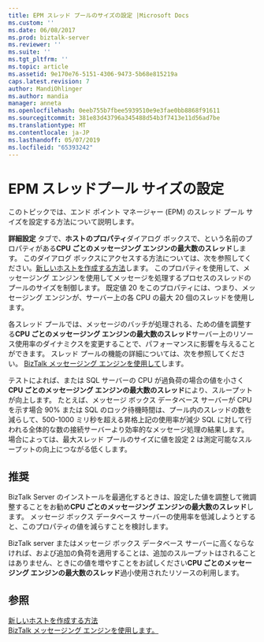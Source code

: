 ```yaml
---
title: EPM スレッド プールのサイズの設定 |Microsoft Docs
ms.custom: ''
ms.date: 06/08/2017
ms.prod: biztalk-server
ms.reviewer: ''
ms.suite: ''
ms.tgt_pltfrm: ''
ms.topic: article
ms.assetid: 9e170e76-5151-4306-9473-5b68e815219a
caps.latest.revision: 7
author: MandiOhlinger
ms.author: mandia
manager: anneta
ms.openlocfilehash: 0eeb755b7fbee5939510e9e3fae0bb8868f91611
ms.sourcegitcommit: 381e83d43796a345488d54b3f7413e11d56ad7be
ms.translationtype: MT
ms.contentlocale: ja-JP
ms.lasthandoff: 05/07/2019
ms.locfileid: "65393242"
---
```

# <a name="setting-the-epm-threadpool-size"></a>EPM スレッドプール サイズの設定
このトピックでは、エンド ポイント マネージャー (EPM) のスレッド プール サイズを設定する方法について説明します。  
  
 **詳細設定**  タブで、**ホストのプロパティ**ダイアログ ボックスで、という名前のプロパティがある**CPU ごとのメッセージング エンジンの最大数のスレッド**します。 このダイアログ ボックスにアクセスする方法については、次を参照してください。[新しいホストを作成する方法](../core/how-to-create-a-new-host.md)します。 このプロパティを使用して、メッセージング エンジンを使用してメッセージを処理するプロセスのスレッドのプールのサイズを制御します。 既定値 20 をこのプロパティには、つまり、メッセージング エンジンが、サーバー上の各 CPU の最大 20 個のスレッドを使用します。  
  
 各スレッド プールでは、メッセージのバッチが処理される、ための値を調整する**CPU ごとのメッセージング エンジンの最大数のスレッド**サーバー上のリソース使用率のダイナミクスを変更することで、パフォーマンスに影響を与えることができます。 スレッド プールの機能の詳細については、次を参照してください。 [BizTalk メッセージング エンジンを使用して](../core/using-the-biztalk-messaging-engine.md)します。  
  
 テストによれば、または SQL サーバーの CPU が過負荷の場合の値を小さく**CPU ごとのメッセージング エンジンの最大数のスレッド**により、スループットが向上します。 たとえば、メッセージ ボックス データベース サーバーが CPU を示す場合 90% または SQL のロック待機時間は、プール内のスレッドの数を減らして、500-1000 ミリ秒を超える昇格上記の使用率が減少 SQL に対して行われる全体的な数の接続サーバーより効率的なメッセージ処理の結果します。 場合によっては、最大スレッド プールのサイズに値を設定 2 は測定可能なスループットの向上につながる低くします。  
  
## <a name="recommendation"></a>推奨  
 BizTalk Server のインストールを最適化するときは、設定した値を調整して微調整することをお勧め**CPU ごとのメッセージング エンジンの最大数のスレッド**します。  メッセージ ボックス データベース サーバーの使用率を低減しようとすると、このプロパティの値を減らすことを検討します。  
  
 BizTalk server またはメッセージ ボックス データベース サーバーに高くならなければ、および追加の負荷を適用することは、追加のスループットはされることはありません、ときにの値を増やすことをお試しください**CPU ごとのメッセージング エンジンの最大数のスレッド**過小使用されたリソースの利用します。  
  
## <a name="see-also"></a>参照  
 [新しいホストを作成する方法](../core/how-to-create-a-new-host.md)   
 [BizTalk メッセージング エンジンを使用します。](../core/using-the-biztalk-messaging-engine.md)